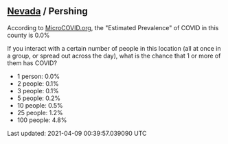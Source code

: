 
## [Nevada](/united-states/nevada) / Pershing

According to [MicroCOVID.org](http://microcovid.org),
the "Estimated Prevalence" of COVID in this county is 0.0%

If you interact with a certain number of people in this location
(all at once in a group, or spread out across the day), what is the chance that
1 or more of them has COVID?

- 1 person: 0.0%
- 2 people: 0.1%
- 3 people: 0.1%
- 5 people: 0.2%
- 10 people: 0.5%
- 25 people: 1.2%
- 100 people: 4.8%

Last updated: 2021-04-09 00:39:57.039090 UTC
